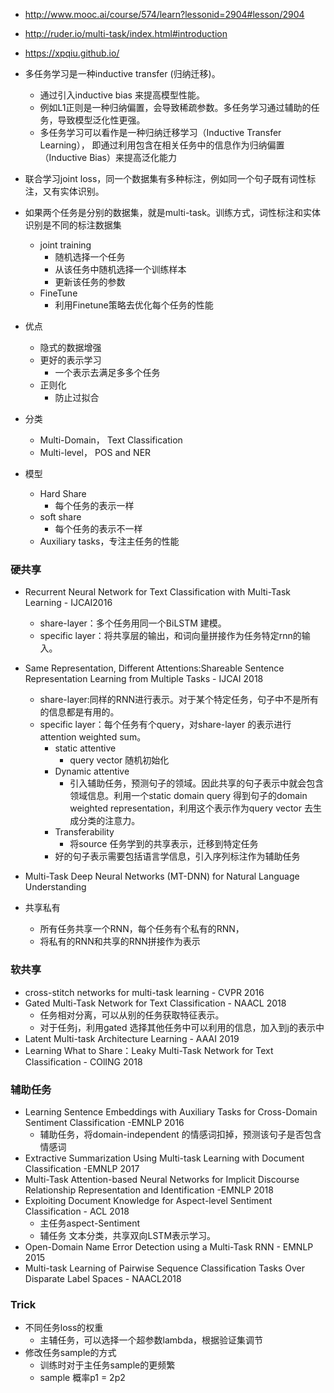 - http://www.mooc.ai/course/574/learn?lessonid=2904#lesson/2904
- http://ruder.io/multi-task/index.html#introduction
- https://xpqiu.github.io/
- 多任务学习是一种inductive transfer (归纳迁移)。
    - 通过引入inductive bias 来提高模型性能。
    - 例如L1正则是一种归纳偏置，会导致稀疏参数。多任务学习通过辅助的任务，导致模型泛化性更强。
    - 多任务学习可以看作是一种归纳迁移学习（Inductive Transfer Learning），
    即通过利用包含在相关任务中的信息作为归纳偏置（Inductive Bias）来提高泛化能力
- 联合学习joint loss，同一个数据集有多种标注，例如同一个句子既有词性标注，又有实体识别。
- 如果两个任务是分别的数据集，就是multi-task。训练方式，词性标注和实体识别是不同的标注数据集
    - joint training
        - 随机选择一个任务
        - 从该任务中随机选择一个训练样本
        - 更新该任务的参数
    - FineTune
        - 利用Finetune策略去优化每个任务的性能
- 优点
    - 隐式的数据增强
    - 更好的表示学习
        - 一个表示去满足多多个任务
    - 正则化
        - 防止过拟合
-  分类
    - Multi-Domain， Text Classification
    - Multi-level， POS and NER

- 模型
    - Hard Share
        - 每个任务的表示一样
    - soft share
        - 每个任务的表示不一样
    - Auxiliary tasks，专注主任务的性能
### 硬共享
- Recurrent Neural Network for Text Classification with Multi-Task Learning - IJCAI2016
    - share-layer：多个任务用同一个BiLSTM 建模。
    - specific layer：将共享层的输出，和词向量拼接作为任务特定rnn的输入。
- Same Representation, Different Attentions:Shareable Sentence Representation Learning from Multiple Tasks - IJCAI 2018
    - share-layer:同样的RNN进行表示。对于某个特定任务，句子中不是所有的信息都是有用的。
    - specific layer：每个任务有个query，对share-layer 的表示进行attention weighted sum。
        - static attentive
            - query vector 随机初始化
        - Dynamic attentive
            - 引入辅助任务，预测句子的领域。因此共享的句子表示中就会包含领域信息。利用一个static
            domain query 得到句子的domain weighted representation，利用这个表示作为query vector 去生成分类的注意力。
        - Transferability
            - 将source 任务学到的共享表示，迁移到特定任务
        - 好的句子表示需要包括语言学信息，引入序列标注作为辅助任务
- Multi-Task Deep Neural Networks (MT-DNN) for Natural Language Understanding

- 共享私有
    - 所有任务共享一个RNN，每个任务有个私有的RNN，
    - 将私有的RNN和共享的RNN拼接作为表示

### 软共享
- cross-stitch networks for multi-task learning - CVPR 2016
- Gated Multi-Task Network for Text Classification - NAACL 2018
    - 任务相对分离，可以从别的任务获取特征表示。
    - 对于任务j，利用gated 选择其他任务中可以利用的信息，加入到j的表示中
- Latent Multi-task Architecture Learning - AAAI 2019
- Learning What to Share：Leaky Multi-Task Network for Text Classification - COlING 2018

### 辅助任务
- Learning Sentence Embeddings with Auxiliary Tasks for Cross-Domain Sentiment Classification -EMNLP 2016
    - 辅助任务，将domain-independent 的情感词扣掉，预测该句子是否包含情感词
- Extractive Summarization Using Multi-task Learning with Document Classification -EMNLP 2017
- Multi-Task Attention-based Neural Networks for Implicit Discourse Relationship Representation and Identification -EMNLP 2018
- Exploiting Document Knowledge for Aspect-level Sentiment Classification   - ACL 2018
    - 主任务aspect-Sentiment
    - 辅任务 文本分类，共享双向LSTM表示学习。
- Open-Domain Name Error Detection using a Multi-Task RNN - EMNLP 2015
- Multi-task Learning of Pairwise Sequence Classification Tasks
Over Disparate Label Spaces - NAACL2018

### Trick
- 不同任务loss的权重
    - 主辅任务，可以选择一个超参数lambda，根据验证集调节
- 修改任务sample的方式
    - 训练时对于主任务sample的更频繁
    - sample 概率p1 = 2p2


